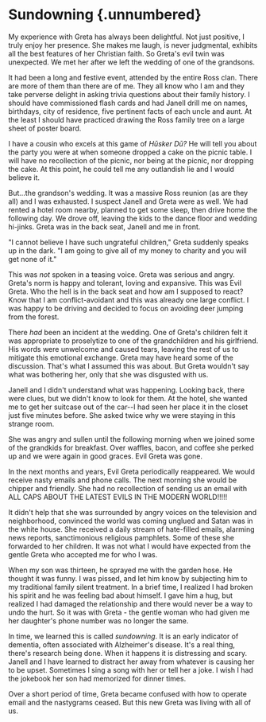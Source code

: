# Sundowning {.unnumbered}

My experience with Greta has always been delightful. Not just positive, I truly enjoy her presence. She makes me laugh, is never judgmental, exhibits all the best features of her Christian faith. So Greta's evil twin was unexpected. We met her after we left the wedding of one of the grandsons.

It had been a long and festive event, attended by the entire Ross clan. There are more of them than there are of me. They all know who I am and they take perverse delight in asking trivia questions about their family history. I should have commissioned flash cards and had Janell drill me on names, birthdays, city of residence, five pertinent facts of each uncle and aunt. At the least I should have practiced drawing the Ross family tree on a large sheet of poster board.

I have a cousin who excels at this game of *Hūsker Dū?* He will tell you about the party you were at when someone dropped a cake on the picnic table. I will have no recollection of the picnic, nor being at the picnic, nor dropping the cake. At this point, he could tell me any outlandish lie and I would believe it.

But...the grandson's wedding. It was a massive Ross reunion (as are they all) and I was exhausted. I suspect Janell and Greta were as well. We had rented a hotel room nearby, planned to get some sleep, then drive home the following day. We drove off, leaving the kids to the dance floor and wedding hi-jinks. Greta was in the back seat, Janell and me in front.

"I cannot believe I have such ungrateful children," Greta suddenly speaks up in the dark. "I am going to give all of my money to charity and you will get none of it."

This was *not* spoken in a teasing voice. Greta was serious and angry. Greta's norm is happy and tolerant, loving and expansive. This was Evil Greta. Who the hell is in the back seat and how am I supposed to react? Know that I am conflict-avoidant and this was already one large conflict. I was happy to be driving and decided to focus on avoiding deer jumping from the forest.

There *had* been an incident at the wedding. One of Greta's children felt it was appropriate to proselytize to one of the grandchildren and his girlfriend. His words were unwelcome and caused tears, leaving the rest of us to mitigate this emotional exchange. Greta may have heard some of the discussion. That's what I assumed this was about. But Greta wouldn't say what was bothering her, only that she was disgusted with us.

Janell and I didn't understand what was happening. Looking back, there were clues, but we didn't know to look for them. At the hotel, she wanted me to get her suitcase out of the car--I had seen her place it in the closet just five minutes before. She asked twice why we were staying in this strange room.

She was angry and sullen until the following morning when we joined some of the grandkids for breakfast. Over waffles, bacon, and coffee she perked up and we were again in good graces. Evil Greta was gone.

In the next months and years, Evil Greta periodically reappeared. We would receive nasty emails and phone calls. The next morning she would be chipper and friendly. She had no recollection of sending us an email with ALL CAPS ABOUT THE LATEST EVILS IN THE MODERN WORLD!!!!!

It didn't help that she was surrounded by angry voices on the television and neighborhood, convinced the world was coming unglued and Satan was in the white house. She received a daily stream of hate-filled emails, alarming news reports, sanctimonious religious pamphlets. Some of these she forwarded to her children. It was not what I would have expected from the gentle Greta who accepted me for who I was.

When my son was thirteen, he sprayed me with the garden hose. He thought it was funny. I was pissed, and let him know by subjecting him to my traditional family silent treatment. In a brief time, I realized I had broken his spirit and he was feeling bad about himself. I gave him a hug, but realized I had damaged the relationship and there would never be a way to undo the hurt. So it was with Greta - the gentle woman who had given me her daughter's phone number was no longer the same.

In time, we learned this is called *sundowning*. It is an early indicator of dementia, often associated with Alzheimer's disease. It's a real thing, there's research being done. When it happens it is distressing and scary. Janell and I have learned to distract her away from whatever is causing her to be upset. Sometimes I sing a song with her or tell her a joke. I wish I had the jokebook her son had memorized for dinner times.

Over a short period of time, Greta became confused with how to operate email and the nastygrams ceased. But this new Greta was living with all of us.
